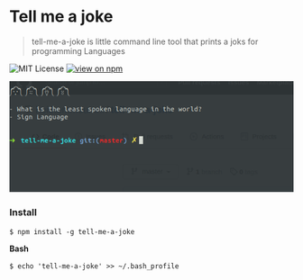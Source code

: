 # Tell me a joke
> tell-me-a-joke is little command line tool that prints a joks for programming Languages


![MIT License](https://badgen.net/badge/license/MIT/blue "MIT License")
[![view on npm](https://img.shields.io/npm/v/tell-me-a-joke.svg?colorB=red)](https://www.npmjs.com/package/tell-me-a-joke)


<p align="center">
  <img alt="tell-me-a-joke" src="https://raw.githubusercontent.com/heithemmoumni/tell-me-a-joke/master/apercu.png" />
</p>

### Install

```
$ npm install -g tell-me-a-joke
```


**Bash**

```
$ echo 'tell-me-a-joke' >> ~/.bash_profile
```
